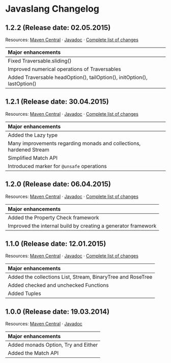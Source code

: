# Javaslang Changelog

## 1.2.2 (Release date: 02.05.2015)

Resources: [Maven Central](http://search.maven.org/#artifactdetails%7Ccom.javaslang%7Cjavaslang%7C1.2.2%7Cjar) &middot; [Javadoc](http://javaslang.com/javadoc/1.2.2/index.html) &middot; [Complete list of changes](https://github.com/javaslang/javaslang/issues?utf8=✓&q=milestone%3A1.2.2)

| Major enhancements |
| :--- |
| Fixed Traversable.sliding() |
| Improved numerical operations of Traversables |
| Added Traversable headOption(), tailOption(), initOption(), lastOption() |

## 1.2.1 (Release date: 30.04.2015)

Resources: [Maven Central](http://search.maven.org/#artifactdetails%7Ccom.javaslang%7Cjavaslang%7C1.2.1%7Cjar) &middot; [Javadoc](http://javaslang.com/javadoc/1.2.1/index.html) &middot; [Complete list of changes](https://github.com/javaslang/javaslang/issues?utf8=✓&q=milestone%3A1.2.1)

| Major enhancements |
| :--- |
| Added the Lazy type |
| Many improvements regarding monads and collections, hardened Stream |
| Simplified Match API |
| Introduced marker for `@unsafe` operations |

## 1.2.0 (Release date: 06.04.2015)

Resources: [Maven Central](http://search.maven.org/#artifactdetails%7Ccom.javaslang%7Cjavaslang%7C1.2.0%7Cjar) &middot; [Javadoc](http://javaslang.com/javadoc/1.2.0/index.html) &middot; [Complete list of changes](https://github.com/javaslang/javaslang/issues?utf8=✓&q=milestone%3A1.2.0)

| Major enhancements |
| :--- |
| Added the Property Check framework |
| Improved the internal build by creating a generator framework |

## 1.1.0 (Release date: 12.01.2015)

Resources: [Maven Central](http://search.maven.org/#artifactdetails%7Ccom.javaslang%7Cjavaslang%7C1.1.0%7Cjar) &middot; [Javadoc](http://javaslang.com/javadoc/1.1.0/index.html) &middot; [Complete list of changes](https://github.com/javaslang/javaslang/issues?utf8=✓&q=milestone%3A1.1.0)

| Major enhancements |
| :--- |
| Added the collections List, Stream, BinaryTree and RoseTree |
| Added checked and unchecked Functions |
| Added Tuples |

## 1.0.0 (Release date: 19.03.2014)

Resources: [Maven Central](http://search.maven.org/#artifactdetails%7Ccom.javaslang%7Cjavaslang%7C1.0.0%7Cjar) &middot; [Javadoc](http://javaslang.com/javadoc/1.0.0/index.html)

| Major enhancements |
| :--- |
| Added monads Option, Try and Either |
| Added the Match API |
